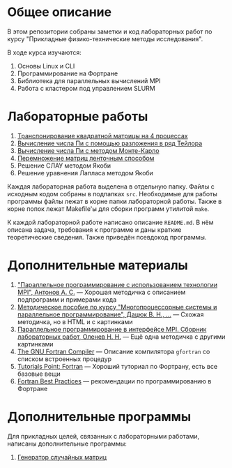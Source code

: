 # Общее описание

В этом репозитории собраны заметки и код лабораторных работ по курсу "Прикладные физико-технические методы исследования".

В ходе курса изучаются:

1. Основы Linux и CLI
2. Программирование на Фортране
3. Библиотека для параллельных вычислений MPI
4. Работа с кластером под управлением SLURM

# Лабораторные работы

1. [Транспонирование квадратной матрицы на 4 процессах][LW1 readme]
2. [Вычисление числа Пи с помощью разложения в ряд Тейлора][LW2 readme]
3. [Вычисление числа Пи с методом Монте-Карло][LW3 readme]
4. [Перемножение матриц ленточным способом][LW4 readme]
5. Решение СЛАУ методом Якоби
6. Решение уравнения Лапласа методом Якоби

Каждая лабораторная работа выделена в отдельную папку. Файлы с исходным кодом собраны в подпапках `src`. Необходимые для работы программы файлы лежат в корне папки лабораторной работы. Также в корне попок лежат Makefile'ы для сборки программ утилитой `make`.

К каждой лабораторной работе написано описание `README.md`. В нём описана задача, требования к программе и даны краткие теоретические сведения. Также приведён псевдокод программы.

[LW1 readme]: /LW1_Matrix_transpose/README.md
[LW2 readme]: /LW2_Pi_series/README.md
[LW3 readme]: /LW3_Pi_Monte_Carlo/README.md
[LW4 readme]: /LW4_Matrix_Multiplication/README.md

# Дополнительные материалы

1. ["Параллельное программирование с использованием технологии MPI", Антонов А. С.][MPI book] — Хорошая методичка с описанием подпрограмм и примерами кода
2. [Методическое пособие по курсу "Многопроцессорные системы и параллельное программирование", Дацюк В. Н., ...][MPS and PP] — Схожая методичка, но в HTML и с картинками
3. [Параллельное программирование в интерфейсе MPI. Сборник лабораторных работ, Оленев Н. Н.][PP in MPI] — Ещё одна методичка с другими картинками
4. [The GNU Fortran Compiler][gfortran] — Описание компилятора `gfortran` со списком встроенных процедур
5. [Tutorials Point: Fortran][Fortran Tutorial Point] — Хороший туториал по Фортрану, есть все базовые вещи
6. [Fortran Best Practices][Fortran BP] — рекомендации по программированию в Фортране


[MPI book]: https://parallel.ru/sites/default/files/tech/tech_dev/MPI/mpibook.pdf
[MPS and PP]: http://rsusu1.rnd.runnet.ru/tutor/method/index.html
[PP in MPI]: http://www.ccas.ru/mmes/educat/lab04k/
[gfortran]: https://gcc.gnu.org/onlinedocs/gcc-4.8.4/gfortran/index.html#Top
[Fortran Tutorial Point]: https://www.tutorialspoint.com/fortran/index.htm
[Fortran BP]: https://www.fortran90.org/index.html

# Дополнительные программы

Для прикладных целей, связанных с лабораторными работами, написаны дополнительные программы:

1. [Генератор случайных матриц][Random Matrix Generator]


[Random Matrix Generator]: /extra/Random_Martix_Generate/README.md